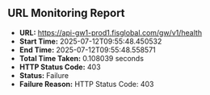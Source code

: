 ## URL Monitoring Report

- **URL:** https://api-gw1-prod1.fisglobal.com/gw/v1/health
- **Start Time:** 2025-07-12T09:55:48.450532
- **End Time:** 2025-07-12T09:55:48.558571
- **Total Time Taken:** 0.108039 seconds
- **HTTP Status Code:** 403
- **Status:** Failure
- **Failure Reason:** HTTP Status Code: 403
